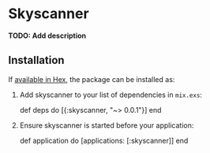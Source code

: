 # Skyscanner

**TODO: Add description**

## Installation

If [available in Hex](https://hex.pm/docs/publish), the package can be installed as:

  1. Add skyscanner to your list of dependencies in `mix.exs`:

        def deps do
          [{:skyscanner, "~> 0.0.1"}]
        end

  2. Ensure skyscanner is started before your application:

        def application do
          [applications: [:skyscanner]]
        end

